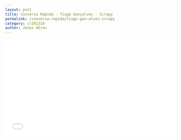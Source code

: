 ```yaml
---
layout: post
title: Conversa Rápida - Tiago Gonçalves - Scrapy
permalink: /conversa-rapida/tiago-gon-alves-scrapy
category: cr201310
author: Jonas Abreu
---
```


<iframe width="560" height="315" src="//www.youtube.com/embed/euRhlrF4388" frameborder="0" allowfullscreen></iframe>
